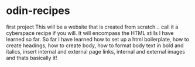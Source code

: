 # odin-recipes
first project
This will be a website that is created from scratch... call it a cyberspace recipe if you will. 
It will encompass the HTML stills I have learned so far. So far I have learned how to set up a html boilerplate, how to create headings, how to create body, how to format body text in bold and italics, insert internal and external page links, internal and external images and thats basically it!
